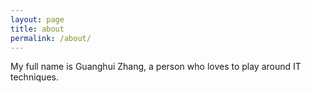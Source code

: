 ```yaml
---
layout: page
title: about
permalink: /about/
---
```

My full name is Guanghui Zhang, a person who loves to play around IT techniques.
